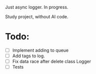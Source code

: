 Just async logger. In progress.

Study project, without AI code.

# Todo:
- [ ] Implement adding to queue
- [ ] Add tags to log.
- [ ] Fix data race after delete class Logger
- [ ] Tests
